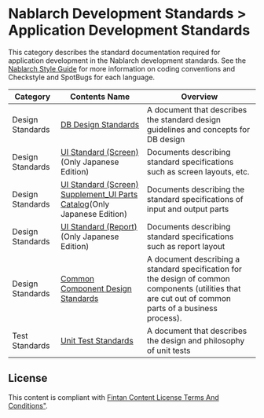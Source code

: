 # Nablarch Development Standards  > Application Development Standards
This category describes the standard documentation required for application development in the Nablarch development standards.
See the [Nablarch Style Guide](https://github.com/nablarch-development-standards/nablarch-style-guide/tree/master/en) for more information on coding conventions and Checkstyle and SpotBugs for each language.

|Category|Contents Name|Overview|
|--|--|--|
|Design Standards|[DB Design Standards](./010_Design_Standards/DB_Design_Standards.docx)|A document that describes the standard design guidelines and concepts for DB design|
|Design Standards|[UI Standard (Screen)][1](Only Japanese Edition)|Documents describing standard specifications such as screen layouts, etc.|
|Design Standards|[UI Standard (Screen) Supplement_UI Parts Catalog][2](Only Japanese Edition)|Documents describing the standard specifications of input and output parts|
|Design Standards|[UI Standard (Report)][3](Only Japanese Edition)|Documents describing standard specifications such as report layout|
|Design Standards|[Common Component Design Standards](./010_Design_Standards/Common_Component_Design_Standards.docx)|A document describing a standard specification for the design of common components (utilities that are cut out of common parts of a business process).|
|Test Standards|[Unit Test Standards](./020_Test_Standards/Unit_Test_Standards.xlsx)|A document that describes the design and philosophy of unit tests|

[1]: ../../020_アプリケーション開発標準/010_設計標準/UI標準(画面).xlsx
[2]: ../../020_アプリケーション開発標準/010_設計標準/UI標準(画面)別冊_UI部品カタログ.xlsx
[3]: ../../020_アプリケーション開発標準/010_設計標準/UI標準(帳票).xlsx

## License

This content is compliant with <a href="https://fintan.jp/?page_id=5803&lang=en"> Fintan Content License Terms And Conditions"</a>.
